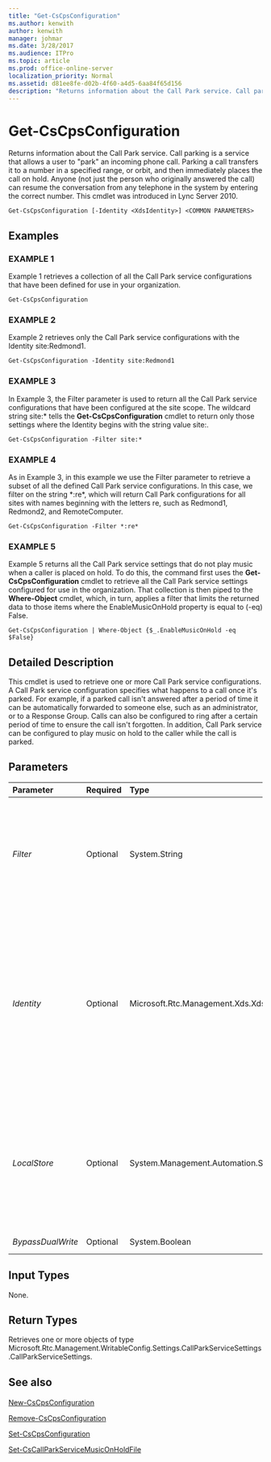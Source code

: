 ```yaml
---
title: "Get-CsCpsConfiguration"
ms.author: kenwith
author: kenwith
manager: johmar
ms.date: 3/28/2017
ms.audience: ITPro
ms.topic: article
ms.prod: office-online-server
localization_priority: Normal
ms.assetid: d81ee8fe-d02b-4f60-a4d5-6aa84f65d156
description: "Returns information about the Call Park service. Call parking is a service that allows a user toparkan incoming phone call. Parking a call transfers it to a number in a specified range, or orbit, and then immediately places the call on hold. Anyone (not just the person who originally answered the call) can resume the conversation from any telephone in the system by entering the correct number. This cmdlet was introduced in Lync Server 2010."
---
```


# Get-CsCpsConfiguration
 
Returns information about the Call Park service. Call parking is a service that allows a user to "park" an incoming phone call. Parking a call transfers it to a number in a specified range, or orbit, and then immediately places the call on hold. Anyone (not just the person who originally answered the call) can resume the conversation from any telephone in the system by entering the correct number. This cmdlet was introduced in Lync Server 2010.
  
```
Get-CsCpsConfiguration [-Identity <XdsIdentity>] <COMMON PARAMETERS>

```

## Examples

### EXAMPLE 1

Example 1 retrieves a collection of all the Call Park service configurations that have been defined for use in your organization.
  
```
Get-CsCpsConfiguration
```

### EXAMPLE 2

Example 2 retrieves only the Call Park service configurations with the Identity site:Redmond1.
  
```
Get-CsCpsConfiguration -Identity site:Redmond1
```

### EXAMPLE 3

In Example 3, the Filter parameter is used to return all the Call Park service configurations that have been configured at the site scope. The wildcard string site:* tells the **Get-CsCpsConfiguration** cmdlet to return only those settings where the Identity begins with the string value site:.
  
```
Get-CsCpsConfiguration -Filter site:*
```

### EXAMPLE 4

As in Example 3, in this example we use the Filter parameter to retrieve a subset of all the defined Call Park service configurations. In this case, we filter on the string \*:re\*, which will return Call Park configurations for all sites with names beginning with the letters re, such as Redmond1, Redmond2, and RemoteComputer.
  
```
Get-CsCpsConfiguration -Filter *:re*
```

### EXAMPLE 5

Example 5 returns all the Call Park service settings that do not play music when a caller is placed on hold. To do this, the command first uses the **Get-CsCpsConfiguration** cmdlet to retrieve all the Call Park service settings configured for use in the organization. That collection is then piped to the **Where-Object** cmdlet, which, in turn, applies a filter that limits the returned data to those items where the EnableMusicOnHold property is equal to (-eq) False.
  
```
Get-CsCpsConfiguration | Where-Object {$_.EnableMusicOnHold -eq $False}
```

## Detailed Description

This cmdlet is used to retrieve one or more Call Park service configurations. A Call Park service configuration specifies what happens to a call once it's parked. For example, if a parked call isn't answered after a period of time it can be automatically forwarded to someone else, such as an administrator, or to a Response Group. Calls can also be configured to ring after a certain period of time to ensure the call isn't forgotten. In addition, Call Park service can be configured to play music on hold to the caller while the call is parked.
  
## Parameters

|**Parameter**|**Required**|**Type**|**Description**|
|:-----|:-----|:-----|:-----|
| _Filter_ <br/> |Optional  <br/> |System.String  <br/> |Allows you to do a wildcard search to retrieve only those configurations with Identity values matching the wildcard string.  <br/> |
| _Identity_ <br/> |Optional  <br/> |Microsoft.Rtc.Management.Xds.XdsIdentity  <br/> |The unique identifier of the Call Park service configuration you want to retrieve. This identifier will be either Global or site:\<sitename\>, where \<sitename\> is the name of the site to which the configuration applies.  <br/> |
| _LocalStore_ <br/> |Optional  <br/> |System.Management.Automation.SwitchParameter  <br/> |Retrieves the Call Park service information from the local replica of the Central Management store, rather than the Central Management store itself.  <br/> |
| _BypassDualWrite_ <br/> |Optional  <br/> |System.Boolean  <br/> |PARAMVALUE: $true | $false  <br/> |
   
## Input Types

None.
  
## Return Types

Retrieves one or more objects of type Microsoft.Rtc.Management.WritableConfig.Settings.CallParkServiceSettings.CallParkServiceSettings.
  
## See also

#### 

[New-CsCpsConfiguration](new-cscpsconfiguration.md)
  
[Remove-CsCpsConfiguration](remove-cscpsconfiguration.md)
  
[Set-CsCpsConfiguration](set-cscpsconfiguration.md)
  
[Set-CsCallParkServiceMusicOnHoldFile](set-cscallparkservicemusiconholdfile.md)

